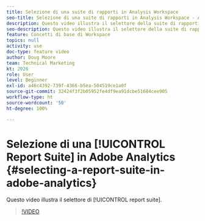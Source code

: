 ```yaml
---
title: Selezione di una suite di rapporti in Analysis Workspace
seo-title: Selezione di una suite di rapporti in Analysis Workspace - Adobe Analytics
description: Questo video illustra il selettore della suite di rapporti.
seo-description: Questo video illustra il selettore della suite di rapporti. - Adobe Analytics
feature: Concetti di base di Workspace
topics: null
activity: use
doc-type: feature video
author: Doug Moore
team: Technical Marketing
kt: 2026
role: User
level: Beginner
exl-id: a46c4392-739f-4366-b5ea-504519ce1a0f
source-git-commit: 32424f3f2b05952fe4df9ea91dcbe51684cee905
workflow-type: ht
source-wordcount: '50'
ht-degree: 100%

---
```


# Selezione di una [!UICONTROL Report Suite] in Adobe Analytics {#selecting-a-report-suite-in-adobe-analytics}

Questo video illustra il selettore di [!UICONTROL report suite].

>[!VIDEO](https://video.tv.adobe.com/v/23967/?quality=12)
